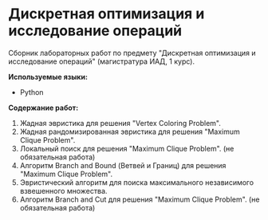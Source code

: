# Дискретная оптимизация и исследование операций
Сборник лабораторных работ по предмету "Дискретная оптимизация и исследование операций" (магистратура ИАД, 1 курс).

**Используемые языки:**
* Python

**Содержание работ:**
1) Жадная эвристика для решения "Vertex Coloring Problem".
2) Жадная рандомизированная эвристика для решения "Maximum Clique Problem".
3) Локальный поиск для решения "Maximum Clique Problem". (не обязательная работа)
4) Алгоритм Branch and Bound (Ветвей и Границ) для решения "Maximum Clique Problem".
5) Эвристический алгоритм для поиска максимального независимого взвешенного множества.
6) Алгоритм Branch and Cut для решения "Maximum Clique Problem". (не обязательная работа)